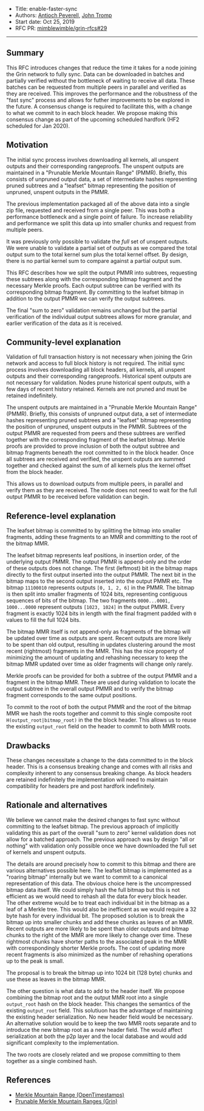 
- Title: enable-faster-sync
- Authors: [Antioch Peverell](mailto:apeverell@protonmail.com), [John Tromp](mailto:john.tromp@gmail.com)
- Start date: Oct 25, 2019
- RFC PR: [mimblewimble/grin-rfcs#29](https://github.com/mimblewimble/grin-rfcs/pull/29)

---

## Summary
[summary]: #summary

This RFC introduces changes that reduce the time it takes for a node joining the Grin network to fully sync. Data can be downloaded in batches and partially verified without the bottleneck of waiting to receive all data. These batches can be requested from multiple peers in parallel and verified as they are received. This improves the performance and the robustness of the "fast sync" process and allows for futher improvements to be explored in the future. A consensus change is required to facilitate this, with a change to what we commit to in each block header. We propose making this consensus change as part of the upcoming scheduled hardfork (HF2 scheduled for Jan 2020).

## Motivation
[motivation]: #motivation

The initial sync process involves downloading all kernels, all unspent outputs and their corresponding rangeproofs. The unspent outputs are maintained in a "Prunable Merkle Mountain Range" (PMMR). Briefly, this consists of unpruned output data, a set of intermediate hashes representing pruned subtrees and a "leafset" bitmap representing the position of unpruned, unspent outputs in the PMMR.

The previous implementation packaged all of the above data into a single zip file, requested and received from a single peer. This was both a performance bottleneck and a single point of failure. To increase reliability and performance we split this data up into smaller chunks and request from multiple peers.

It was previously only possible to validate the _full_ set of unspent outputs. We were unable to validate a partial set of outputs as we compared the total output sum to the total kernel sum plus the total kernel offset. By design, there is no partial kernel sum to compare against a partial output sum.

This RFC describes how we split the output PMMR into subtrees, requesting these subtrees along with the corresponding bitmap fragment and the necessary Merkle proofs. Each output subtree can be verified with its corresponding bitmap fragment. By committing to the leafset bitmap in addition to the output PMMR we can verify the output subtrees.

The final "sum to zero" validation remains unchanged but the partial verification of the individual output subtrees allows for more granular, and earlier verification of the data as it is received.

## Community-level explanation
[community-level-explanation]: #community-level-explanation

Validation of full transaction history is not necessary when joining the Grin network and access to full block history is not required. The initial sync process involves downloading all block headers, all kernels, all unspent outputs and their corresponding rangeproofs. Historical spent outputs are not necessary for validation. Nodes prune historical spent outputs, with a few days of recent history retained. Kernels are not pruned and must be retained indefinitely.

The unspent outputs are maintained in a "Prunable Merkle Mountain Range" (PMMR). Briefly, this consists of unpruned output data, a set of intermediate hashes representing pruned subtrees and a "leafset" bitmap representing the position of unpruned, unspent outputs in the PMMR. Subtrees of the output PMMR are requested from peers and these subtrees are verified together with the corresponding fragment of the leafset bitmap. Merkle proofs are provided to prove inclusion of both the output subtree and bitmap fragments beneath the root committed to in the block header. Once all subtrees are received and verified, the unspent outputs are summed together and checked against the sum of all kernels plus the kernel offset from the block header.

This allows us to download outputs from multiple peers, in parallel and verify them as they are received.
The node does not need to wait for the full output PMMR to be received before validation can begin.

## Reference-level explanation
[reference-level-explanation]: #reference-level-explanation

The leafset bitmap is committed to by splitting the bitmap into smaller fragments, adding these fragments to an MMR and committing to the root of the bitmap MMR.

The leafset bitmap represents leaf positions, in insertion order, of the underlying output PMMR. The output PMMR is append-only and the order of these outputs does not change. The first (leftmost) bit in the bitmap maps directly to the first output inserted into the output PMMR. The next bit in the bitmap maps to the second output inserted into the output PMMR etc. The bitmap `11100010` represents outputs `[0, 1, 2, 6]` in the PMMR. The bitmap is then split into smaller fragments of 1024 bits, representing contiguous sequences of bits of the bitmap. The two fragments `0000...0001, 1000...0000` represent outputs `[1023, 1024]` in the output PMMR. Every fragment is exactly 1024 bits in length with the final fragment padded with `0` values to fill the full 1024 bits.

The bitmap MMR itself is not append-only as fragments of the bitmap will be updated over time as outputs are spent. Recent outputs are more likely to be spent than old output, resulting in updates clustering around the most recent (rightmost) fragments in the MMR. This has the nice property of minimizing the amount of updating and rehashing necessary to keep the bitmap MMR updated over time as older fragments will change only rarely.

Merkle proofs can be provided for both a subtree of the output PMMR and a fragment in the bitmap MMR. These are used during validation to locate the output subtree in the overall output PMMR and to verify the bitmap fragment corresponds to the same output positions.

To commit to the root of both the output PMMR and the root of the bitmap MMR we hash the roots together
and commit to this single composite root `H(output_root|bitmap_root)` in the the block header.
This allows us to reuse the existing `output_root` field on the header to commit to both MMR roots.


## Drawbacks
[drawbacks]: #drawbacks

These changes necessitate a change to the data committed to in the block header. This is a consensus breaking change and comes with all risks and complexity inherent to any consensus breaking change. As block headers are retained indefinitely the implementation will need to maintain compatibility for headers pre and post hardfork indefinitely.

## Rationale and alternatives
[rationale-and-alternatives]: #rationale-and-alternatives

We believe we cannot make the desired changes to fast sync without committing to the leafset bitmap.
The previous approach of implicitly validating this as part of the overall "sum to zero" kernel validation does not allow for a batched approach. The previous approach was by design "all or nothing" with validation only possible once we have downloaded the full set of kernels and unspent outputs.

The details are around precisely how to commit to this bitmap and there are various alternatives possible here.
The leafset bitmap is implemented as a "roaring bitmap" internally but we want to commit to a canonical representation of this data. The obvious choice here is the uncompressed bitmap data itself. We could simply hash the full bitmap but this is not efficient as we would need to rehash all the data for every block header. The other extreme would be to treat each individual bit in the bitmap as a leaf of a Merkle tree. This would also be inefficent as we would require a 32 byte hash for every individual bit. The proposed solution is to break the bitmap up into smaller chunks and add these chunks as leaves of an MMR. Recent outputs are more likely to be spent than older outputs and bitmap chunks to the right of the MMR
are more likely to change over time. These rightmost chunks have shorter paths to the associated peak in the MMR with correspondingly shorter Merkle proofs. The cost of updating more recent fragments is also minimized as the number of rehashing operations up to the peak is small.

The proposal is to break the bitmap up into 1024 bit (128 byte) chunks and use these as leaves in the bitmap MMR.

The other question is what data to add to the header itself. We propose combining the bitmap root and the output MMR root into a single `output_root` hash on the block header. This changes the semantics of the existing `output_root` field. This solutiuon has the advantage of maintaining the existing header serialization. No new header field would be necessary.
An alternative solution would be to keep the two MMR roots separate and to introduce the new bitmap root as a new header field. The would affect serialization at both the p2p layer and the local database and would add significant complexity to the implementation.

The two roots are closely related and we propose committing to them together as a single combined hash.

## References
[references]: #references

* [Merkle Mountain Range (OpenTimestamps)](https://github.com/opentimestamps/opentimestamps-server/blob/532033b465c3b09c9db2a9064de03230c7e2e28e/doc/merkle-mountain-range.md)
* [Prunable Merkle Mountain Ranges (Grin)](https://github.com/mimblewimble/grin/blob/67057ab36d606072c543b2741e33496c6affd6ab/doc/mmr.md)

